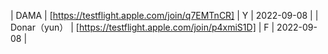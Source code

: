 | DAMA | [https://testflight.apple.com/join/q7EMTnCR] | Y | 2022-09-08 |
| Donar（yun） | [https://testflight.apple.com/join/p4xmiS1D] | F | 2022-09-08 |
